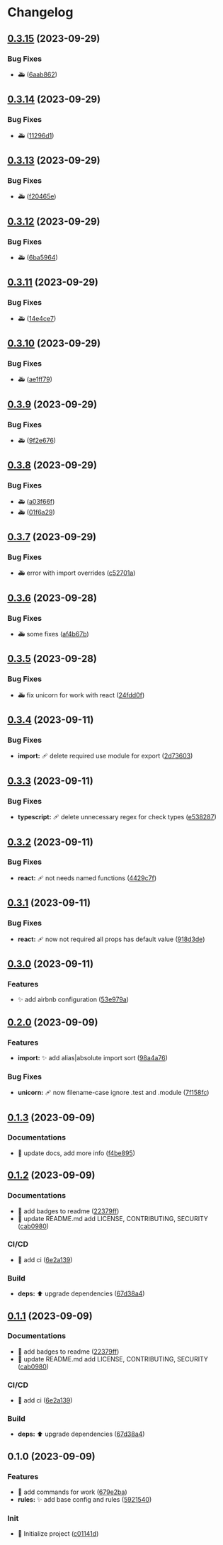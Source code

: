 # Changelog

## [0.3.15](https://github.com/velenyx/eslint-plugin-codemuse/compare/v0.3.14...v0.3.15) (2023-09-29)


### Bug Fixes

* :ambulance: ([6aab862](https://github.com/velenyx/eslint-plugin-codemuse/commit/6aab8624f06a56c56687651b4dc826c5d0113a5d))

## [0.3.14](https://github.com/velenyx/eslint-plugin-codemuse/compare/v0.3.13...v0.3.14) (2023-09-29)


### Bug Fixes

* :ambulance: ([11296d1](https://github.com/velenyx/eslint-plugin-codemuse/commit/11296d18daffe6b9249749bb46223d1dc909472d))

## [0.3.13](https://github.com/velenyx/eslint-plugin-codemuse/compare/v0.3.12...v0.3.13) (2023-09-29)


### Bug Fixes

* :ambulance: ([f20465e](https://github.com/velenyx/eslint-plugin-codemuse/commit/f20465ee0c3ef65946302d2924e9d5bfa6dee223))

## [0.3.12](https://github.com/velenyx/eslint-plugin-codemuse/compare/v0.3.11...v0.3.12) (2023-09-29)


### Bug Fixes

* :ambulance: ([6ba5964](https://github.com/velenyx/eslint-plugin-codemuse/commit/6ba5964e9b3b002c784b4b5bd8c452e8d0862b41))

## [0.3.11](https://github.com/velenyx/eslint-plugin-codemuse/compare/v0.3.10...v0.3.11) (2023-09-29)


### Bug Fixes

* :ambulance: ([14e4ce7](https://github.com/velenyx/eslint-plugin-codemuse/commit/14e4ce750b3a4b3866f0e6d948c517ac2491090a))

## [0.3.10](https://github.com/velenyx/eslint-plugin-codemuse/compare/v0.3.9...v0.3.10) (2023-09-29)


### Bug Fixes

* :ambulance: ([ae1ff79](https://github.com/velenyx/eslint-plugin-codemuse/commit/ae1ff7933abbf3740534da5586ae354eaa837125))

## [0.3.9](https://github.com/velenyx/eslint-plugin-codemuse/compare/v0.3.8...v0.3.9) (2023-09-29)


### Bug Fixes

* :ambulance: ([9f2e676](https://github.com/velenyx/eslint-plugin-codemuse/commit/9f2e676d46c25916fb0d325332b6af8fd631fe78))

## [0.3.8](https://github.com/velenyx/eslint-plugin-codemuse/compare/v0.3.7...v0.3.8) (2023-09-29)


### Bug Fixes

* :ambulance: ([a03f66f](https://github.com/velenyx/eslint-plugin-codemuse/commit/a03f66fb8f969794ce828e56be75074a43124dc5))
* :ambulance: ([01f6a29](https://github.com/velenyx/eslint-plugin-codemuse/commit/01f6a29894d9089e02467fe349aea12326746721))

## [0.3.7](https://github.com/velenyx/eslint-plugin-codemuse/compare/v0.3.6...v0.3.7) (2023-09-29)


### Bug Fixes

* :ambulance: error with import overrides ([c52701a](https://github.com/velenyx/eslint-plugin-codemuse/commit/c52701aa2f2a1bb46d4724e985b55a0262340601))

## [0.3.6](https://github.com/velenyx/eslint-plugin-codemuse/compare/v0.3.5...v0.3.6) (2023-09-28)


### Bug Fixes

* :ambulance: some fixes ([af4b67b](https://github.com/velenyx/eslint-plugin-codemuse/commit/af4b67bd1a9809a790fd92b4f8f9448659c0b444))

## [0.3.5](https://github.com/velenyx/eslint-plugin-codemuse/compare/v0.3.4...v0.3.5) (2023-09-28)


### Bug Fixes

* :ambulance: fix unicorn for work with react ([24fdd0f](https://github.com/velenyx/eslint-plugin-codemuse/commit/24fdd0fbd90946ece9ee44dcdd6706d0d1f90493))

## [0.3.4](https://github.com/velenyx/eslint-plugin-codemuse/compare/v0.3.3...v0.3.4) (2023-09-11)


### Bug Fixes

* **import:** :adhesive_bandage: delete required use module for export ([2d73603](https://github.com/velenyx/eslint-plugin-codemuse/commit/2d736034bd781df9f4b04ba0f808854c2cc74d78))

## [0.3.3](https://github.com/velenyx/eslint-plugin-codemuse/compare/v0.3.2...v0.3.3) (2023-09-11)


### Bug Fixes

* **typescript:** :adhesive_bandage: delete unnecessary regex for check types ([e538287](https://github.com/velenyx/eslint-plugin-codemuse/commit/e538287c6ab0e04f63c0407ce5e4e0008f446248))

## [0.3.2](https://github.com/velenyx/eslint-plugin-codemuse/compare/v0.3.1...v0.3.2) (2023-09-11)


### Bug Fixes

* **react:** :adhesive_bandage: not needs named functions ([4429c7f](https://github.com/velenyx/eslint-plugin-codemuse/commit/4429c7f7fe32525bda850b158bcf505d7dc667b8))

## [0.3.1](https://github.com/velenyx/eslint-plugin-codemuse/compare/v0.3.0...v0.3.1) (2023-09-11)


### Bug Fixes

* **react:** :adhesive_bandage: now not required all props has default value ([918d3de](https://github.com/velenyx/eslint-plugin-codemuse/commit/918d3de40e1420144c8741ff21b1e610aecc12f7))

## [0.3.0](https://github.com/velenyx/eslint-plugin-codemuse/compare/v0.2.0...v0.3.0) (2023-09-11)


### Features

* :sparkles: add airbnb configuration ([53e979a](https://github.com/velenyx/eslint-plugin-codemuse/commit/53e979a679eea13f113218b632a02adb28d86f70))

## [0.2.0](https://github.com/velenyx/eslint-plugin-codemuse/compare/v0.1.3...v0.2.0) (2023-09-09)


### Features

* **import:** :sparkles: add alias|absolute import sort ([98a4a76](https://github.com/velenyx/eslint-plugin-codemuse/commit/98a4a7621622eea5d419469cf8814a63d421d6b7))


### Bug Fixes

* **unicorn:** :adhesive_bandage: now filename-case ignore .test and .module ([7f158fc](https://github.com/velenyx/eslint-plugin-codemuse/commit/7f158fcb049a3547b7a5a0df6d583bc5166fe16b))

## [0.1.3](https://github.com/velenyx/eslint-plugin-codemuse/compare/v0.1.2...v0.1.3) (2023-09-09)


### Documentations

* :memo: update docs, add more info ([f4be895](https://github.com/velenyx/eslint-plugin-codemuse/commit/f4be8953cd8aa9def36b2bda8a97432e7f1d845a))

## [0.1.2](https://github.com/velenyx/eslint-plugin-codemuse/compare/v0.1.0...v0.1.2) (2023-09-09)


### Documentations

* :memo: add badges to readme ([22379ff](https://github.com/velenyx/eslint-plugin-codemuse/commit/22379ff087a564910d83026b3698ed5db4d41d89))
* :memo: update README.md add LICENSE, CONTRIBUTING, SECURITY ([cab0980](https://github.com/velenyx/eslint-plugin-codemuse/commit/cab0980134962bc69a289d4d4deb6ea3c74a74e3))


### CI/CD

* :construction_worker: add ci ([6e2a139](https://github.com/velenyx/eslint-plugin-codemuse/commit/6e2a139c121cfea701228f40723cb85cbb9ca22e))


### Build

* **deps:** :arrow_up: upgrade dependencies ([67d38a4](https://github.com/velenyx/eslint-plugin-codemuse/commit/67d38a4b24b37d90a741f6c5667029a409ef2c6c))

## [0.1.1](https://github.com/velenyx/eslint-plugin-codemuse/compare/v0.1.0...v0.1.1) (2023-09-09)


### Documentations

* :memo: add badges to readme ([22379ff](https://github.com/velenyx/eslint-plugin-codemuse/commit/22379ff087a564910d83026b3698ed5db4d41d89))
* :memo: update README.md add LICENSE, CONTRIBUTING, SECURITY ([cab0980](https://github.com/velenyx/eslint-plugin-codemuse/commit/cab0980134962bc69a289d4d4deb6ea3c74a74e3))


### CI/CD

* :construction_worker: add ci ([6e2a139](https://github.com/velenyx/eslint-plugin-codemuse/commit/6e2a139c121cfea701228f40723cb85cbb9ca22e))


### Build

* **deps:** :arrow_up: upgrade dependencies ([67d38a4](https://github.com/velenyx/eslint-plugin-codemuse/commit/67d38a4b24b37d90a741f6c5667029a409ef2c6c))

## 0.1.0 (2023-09-09)


### Features

* :bricks: add commands for work ([679e2ba](https://github.com/velenyx/eslint-plugin-codemuse/commit/679e2baa70e8ec3b3cbf4dfeb5632559941b5c1d))
* **rules:** :sparkles: add base config and rules ([5921540](https://github.com/velenyx/eslint-plugin-codemuse/commit/5921540e641692bb32d4f0530fda87969d7ea5be))


### Init

* :tada: Initialize project ([c01141d](https://github.com/velenyx/eslint-plugin-codemuse/commit/c01141d7f32a04f9684731d5fc2e469a5db2bfdc))